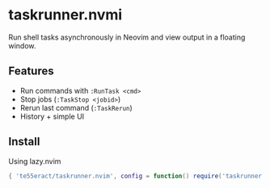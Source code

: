 # taskrunner.nvmi

Run shell tasks asynchronously in Neovim and view output in a floating window.

## Features
- Run commands with `:RunTask <cmd>`
- Stop jobs (`:TaskStop <jobid>`)
- Rerun last command (`:TaskRerun`)
- History + simple UI

## Install
Using lazy.nvim

```lua
{ 'te55eract/taskrunner.nvim', config = function() require('taskrunner').setup() end }
